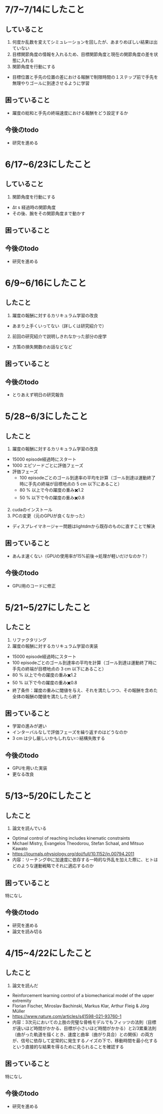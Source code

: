 # **7/7~7/14にしたこと**  
## していること  
1. 何度か乱数を変えてシミュレーションを回したが、あまりめぼしい結果は出ていない
2. 目標関節角度の情報を入れるため、目標関節角度と現在の関節角度の差を状態に入れる
3. 関節角度を行動にする
- 目標位置と手先の位置の差における報酬で制限時間の１ステップ前で手先を無理やりゴールに到達させるように学習

## 困っていること
- 躍度の総和と手先の終端速度における報酬をどう設定するか
## 今後のtodo  
- 研究を進める
# **6/17~6/23にしたこと**  
## していること  
1. 関節角度を行動にする
- Δt s 経過時の関節角度
- その後、腕をその関節角度まで動かす


## 困っていること

## 今後のtodo  
- 研究を進める
# **6/9~6/16にしたこと**  
## したこと  
1. 躍度の報酬に対するカリキュラム学習の改良
- あまり上手くいってない（詳しくは研究紹介で）
  
2. 前回の研究紹介で説明しきれなかった部分の座学
- 方策の損失関数のお話などなど

## 困っていること

## 今後のtodo  
- とりあえず明日の研究報告
# **5/28~6/3にしたこと**  
## したこと  
1. 躍度の報酬に対するカリキュラム学習の改良
- 15000 episode経過時にスタート
- 1000 エピソードごとに評価フェーズ
- 評価フェーズ
  - 100 episodeごとのゴール到達率の平均を計算（ゴール到達は運動終了時に手先の終端が目標地点の 5 cm 以下にあること）
  - 80 % 以上で今の躍度の重み✖️1.2
  - 50 % 以下で今の躍度の重み✖️0.8
  
2. cudaのインストール
3. PCの変更（元のGPUが良くなかった）
- ディスプレイマネージャー問題はlightdmから既存のものに直すことで解決

## 困っていること
- あんま速くない（GPUの使用率が15%前後→処理が軽いだけなのか？）

## 今後のtodo  
- GPU用のコードに修正

# **5/21~5/27にしたこと**  
## したこと  
1. リファクタリング
2. 躍度の報酬に対するカリキュラム学習の実装
- 15000 episode経過時にスタート
- 100 episodeごとのゴール到達率の平均を計算（ゴール到達は運動終了時に手先の終端が目標地点の 3 cm 以下にあること）
- 80 % 以上で今の躍度の重み✖️1.2
- 50 % 以下で今の躍度の重み✖️0.8
- 終了条件：躍度の重みに閾値を与え、それを満たしつつ、その報酬を含めた全体の報酬の閾値を満たしたら終了

## 困っていること
- 学習の進みが遅い
- インターバルなしで評価フェーズを繰り返すのはどうなのか
- 3 cm は少し厳しいかもしれない⇨結構失敗する

## 今後のtodo  
- GPUを用いた実装
- 更なる改良

# **5/13~5/20にしたこと**  
## したこと  
1. 論文を読んでいる
- Optimal control of reaching includes kinematic constraints
- Michael Mistry, Evangelos Theodorou, Stefan Schaal, and Mitsuo Kawato
- https://journals.physiology.org/doi/full/10.1152/jn.00794.2011
- 内容：リーチング中に加速度に依存する一時的な外乱を加えた際に、ヒトはどのような運動戦略でそれに適応するのか

## 困っていること
特になし  

## 今後のtodo  
- 研究を進める
- 論文を読み切る


# **4/15~4/22にしたこと**  
## したこと  
1. 論文を読んだ
- Reinforcement learning control of a biomechanical model of the upper extremity
- Florian Fischer, Miroslav Bachinski, Markus Klar, Arthur Fleig & Jörg Müller
- https://www.nature.com/articles/s41598-021-93760-1
- 内容：3次元においての上肢の完璧な骨格モデルでもフィッツの法則（目標が遠いほど時間がかかる、目標が小さいほど時間がかかる）と2/3累乗法則（曲がった軌道を描くとき、速度と曲率（曲がり具合）との関係）の両方が、信号に依存して定常的に発生するノイズの下で、移動時間を最小化するという直接的な結果を得るために見られることを確認する

## 困っていること
特になし  

## 今後のtodo  
- 研究を進める
